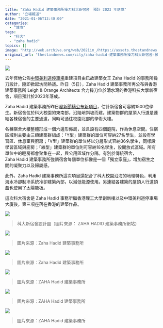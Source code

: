 ```yaml
---
title: "Zaha Hadid 建築事務所操刀科大新宿舍　預計 2023 年落成"
author: "立場報道"
date: "2021-01-06T13:40:00"
categories:
  - "城市"
tags:
  - "科大"
  - "zaha hadid"
topics: []
image: "http://web.archive.org/web/2021im_/https://assets.thestandnews.com/media/photos/20210106-25_IeqA2_nWS6XFI.png"
original_url: "thestandnews.com/city/zaha-hadid-建築事務所操刀科大新宿舍-預計-2023-年落成"
---
```

![](http://web.archive.org/web/2021im_/https://assets.thestandnews.com/media/photos/20210106-25_IeqA2_nWS6XFI.png)

去年恆地公佈[中環美利道停車場](../../city/%E7%9F%AD%E8%A9%95-zaha-hadid-architects-%E9%87%91%E9%90%98%E7%BE%8E%E5%88%A9%E9%81%93%E5%81%9C%E8%BB%8A%E5%A0%B4%E9%87%8D%E5%BB%BA%E9%A0%85%E7%9B%AE/)重建項目由已故建築女王 Zaha Hadid 的事務所操刀設計，隨即掀起坊間熱議。昨日（5日），Zaha Hadid 建築事務所再公布與香港建築事務所 Leigh & Orange Architects 合力操刀位於清水灣的香港科技大學新宿舍，項目預計於2023年落成。

Zaha Hadid 建築事務所昨日[發新聞稿公布新項目](http://web.archive.org/web/20211229092624/https://www.zaha-hadid.com/2021/01/05/student-residence-development-at-hong-kong-university-of-science-and-technology-hkust/)，估計新宿舍可容納1500位學生。新宿舍位於科大校園的東南部，沿陡峭斜坡而建，建築物群的屋頂人行道是連結各棟宿舍的主要通道，同時可通往校園北部的學術大樓。

各棟宿舍大樓整體形成一個六邊形佈局，並且設有四個庭院，作為休息空間。住宿區域則主要由三類建築群組成：「Y型」建築群的單位可容納27名學生，並設有學習區、休息室與廚房；「V型」建築群的單位將以分層形式容納36名學生，同樣設學習區域與廚房；「線型」建築群的單位則可容納18名學生，設開放式區域。所有單位中的睡房都會聚集在一起，與公用區域作分隔。有別於傳統宿舍，Zaha Hadid 建築事務所強調宿舍每個單位都像是一個「獨立家庭」，增加宿生之間的凝聚力以及歸屬感。

此外，Zaha Hadid 建築事務所這次項目還配合了科大校園沿海的地理特色，利用海水冷卻制冷系統冷卻建築內部，以減低能源使用。另連結各建築的屋頂人行道頂蓋也使用了太陽能板。

這次科大宿舍是 Zaha Hadid 事務所繼香港理工大學創新樓以及中環美利道停車場大廈後，第三項座落在香港的建築作品。

![](http://web.archive.org/web/2021im_/https://assets.thestandnews.com/media/photos/02_ZHA_HKUST_Central-Spine_Render-by-Visual-Brick_lowres-704x1024_50hn3_aTfxKxC.jpg)
> 科大新宿舍設計圖（圖片來源： ZAHA HADID 建築事務所網站）

![](http://web.archive.org/web/2021im_/https://assets.thestandnews.com/media/photos/01_ZHA_HKUST_Overall-MasterPlan_Render-by-Visual-Brick_lowres-2_8AhkM_cBgXpq7.jpg)
> 圖片來源：Zaha Hadid 建築事務所

![](http://web.archive.org/web/2021im_/https://assets.thestandnews.com/media/photos/03_ZHA_HKUST_Entrance-Plaza_Render-by-Visual-Brick_lowres_7tecH_l3ldAxa.jpg)
> 圖片來源：Zaha Hadid 建築事務所

![](http://web.archive.org/web/2021im_/https://assets.thestandnews.com/media/photos/04_ZHA_HKUST_Roofline_Render-by-Visual-Brick_lowres_m9mqf_9GMmeMd.jpg)
> 圖片來源：ZAHA Hadid 建築事務所

![](http://web.archive.org/web/2021im_/https://assets.thestandnews.com/media/photos/07_ZHA_HKUST_GF-Entrance_Render-by-Visual-Brick_lowres_i9xFd_3m1H6ee.jpg)
> 圖片來源：ZAHA Hadid 建築事務所

![](http://web.archive.org/web/2021im_/https://assets.thestandnews.com/media/photos/06_ZHA_HKUST_V-Node-Communal_Render-by-Visual-Brick_lowres_evGa3_9EsY2rz.jpg)
> 圖片來源：ZAHA Hadid 建築事務所